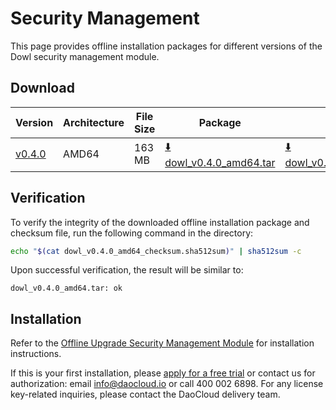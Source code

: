 # Security Management

This page provides offline installation packages for different versions of the Dowl security management module.

## Download

| Version  | Architecture | File Size | Package     | Checksum File      | Update Date |
|----------|--------------|-----------|-------------|--------------------|-------------|
| [v0.4.0](../../kpanda/intro/release-notes.md) | AMD64 | 163 MB | [:arrow_down: dowl_v0.4.0_amd64.tar](https://qiniu-download-public.daocloud.io/DaoCloud_Enterprise/dowl_v0.4.0_amd64.tar) | [:arrow_down: dowl_v0.4.0_amd64_checksum.sha512sum](https://qiniu-download-public.daocloud.io/DaoCloud_Enterprise/dowl_v0.4.0_amd64_checksum.sha512sum) | 2023-8-25 |

## Verification

To verify the integrity of the downloaded offline installation package and checksum file, run the following command in the directory:

```sh
echo "$(cat dowl_v0.4.0_amd64_checksum.sha512sum)" | sha512sum -c
```

Upon successful verification, the result will be similar to:

```none
dowl_v0.4.0_amd64.tar: ok
```

## Installation

Refer to the [Offline Upgrade Security Management Module](../../kpanda/user-guide/security/offline-upgrade-dowl.md) for installation instructions.

If this is your first installation, please [apply for a free trial](../../dce/license0.md) or contact us for authorization: email info@daocloud.io or call 400 002 6898.
For any license key-related inquiries, please contact the DaoCloud delivery team.
